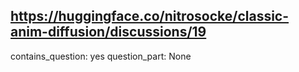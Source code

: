 ## https://huggingface.co/nitrosocke/classic-anim-diffusion/discussions/19

contains_question: yes
question_part: None